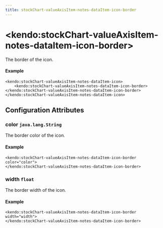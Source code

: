 ```yaml
---
title: stockChart-valueAxisItem-notes-dataItem-icon-border
---
```


# \<kendo:stockChart-valueAxisItem-notes-dataItem-icon-border\>

The border of the icon.

#### Example
    <kendo:stockChart-valueAxisItem-notes-dataItem-icon>
        <kendo:stockChart-valueAxisItem-notes-dataItem-icon-border></kendo:stockChart-valueAxisItem-notes-dataItem-icon-border>
    </kendo:stockChart-valueAxisItem-notes-dataItem-icon>

## Configuration Attributes

### color `java.lang.String`

The border color of the icon.

#### Example
    <kendo:stockChart-valueAxisItem-notes-dataItem-icon-border color="color">
    </kendo:stockChart-valueAxisItem-notes-dataItem-icon-border>

### width `float`

The border width of the icon.

#### Example
    <kendo:stockChart-valueAxisItem-notes-dataItem-icon-border width="width">
    </kendo:stockChart-valueAxisItem-notes-dataItem-icon-border>

